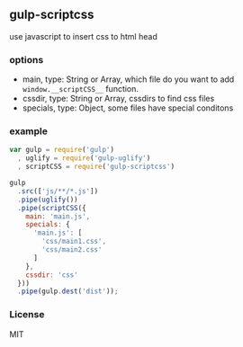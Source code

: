 ## gulp-scriptcss
use javascript to insert css to html head

### options
- main, type: String or Array, which file do you want to add `window.__scriptCSS__` function.
- cssdir, type: String or Array, cssdirs to find css files
- specials, type: Object, some files have special conditons

### example
```js
var gulp = require('gulp')
  , uglify = require('gulp-uglify')
  , scriptCSS = require('gulp-scriptcss')

gulp
  .src(['js/**/*.js'])
  .pipe(uglify())
  .pipe(scriptCSS({
    main: 'main.js',
    specials: {
      'main.js': [
        'css/main1.css',
        'css/main2.css'
      ]
    },
    cssdir: 'css'
  }))
  .pipe(gulp.dest('dist'));
```

### License
MIT
